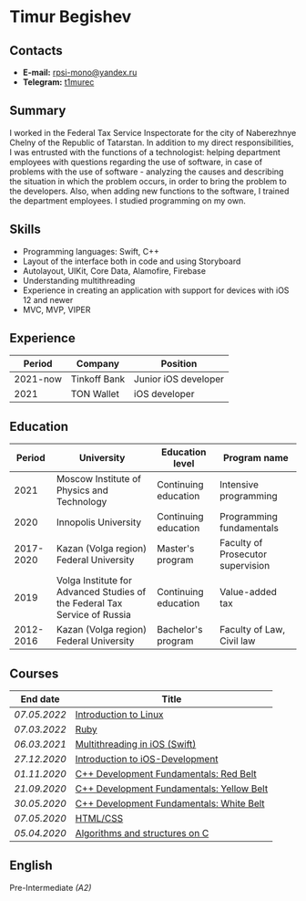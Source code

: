 # Timur Begishev

## Contacts
* **E-mail:** rpsi-mono@yandex.ru
* **Telegram:** [t1murec](https://t.me/t1murec)

## Summary
I worked in the Federal Tax Service Inspectorate for the city of Naberezhnye Chelny of the Republic of Tatarstan. In addition to my direct responsibilities, I was entrusted with the functions of a technologist: helping department employees with questions regarding the use of software, in case of problems with the use of software - analyzing the causes and describing the situation in which the problem occurs, in order to bring the problem to the developers. Also, when adding new functions to the software, I trained the department employees.
I studied programming on my own.

## Skills
* Programming languages: Swift, C++
* Layout of the interface both in code and using Storyboard
* Autolayout, UIKit, Core Data, Alamofire, Firebase
* Understanding multithreading
* Experience in creating an application with support for devices with iOS 12 and newer
* MVC, MVP, VIPER

## Experience
Period   | Company      | Position
---------|--------------|---------------------
2021-now | Tinkoff Bank | Junior iOS developer
2021     | TON Wallet   | iOS developer

## Education
Period    | University | Education level | Program name
----------|------------|-----------------|-------------
2021      | Moscow Institute of Physics and Technology | Continuing education | Intensive programming
2020      | Innopolis University | Continuing education | Programming fundamentals
2017-2020 | Kazan (Volga region) Federal University | Master's program | Faculty of Prosecutor supervision
2019      | Volga Institute for Advanced Studies of the Federal Tax Service of Russia | Continuing education | Value-added tax
2012-2016 | Kazan (Volga region) Federal University | Bachelor's program | Faculty of Law, Civil law

## Courses
End date    | Title
------------|--------
*07.05.2022*| [Introduction to Linux](https://stepik.org/cert/1505372)
*07.03.2022*| [Ruby](https://stepik.org/cert/1423239)
*06.03.2021*| [Multithreading in iOS (Swift)](https://stepik.org/cert/906865)
*27.12.2020*| [Introduction to iOS-Development](https://coursera.org/share/4cc96532bc6cca7a6b1f3d443f0a68c6)
*01.11.2020*| [C++ Development Fundamentals: Red Belt](https://coursera.org/share/815655f8ebdd870c8879d43e84ed40de)
*21.09.2020*| [C++ Development Fundamentals: Yellow Belt](https://coursera.org/share/41ba205d35f377f61ff9c16696f9d075)
*30.05.2020*| [C++ Development Fundamentals: White Belt](https://coursera.org/share/4f96fa50eab05d94310f8bab6e75d7e5)
*07.05.2020*| [HTML/CSS](https://geekbrains.ru/certificates/821365)
*05.04.2020*| [Algorithms and structures on C](https://geekbrains.ru/certificates/768735)

## English
Pre-Intermediate *(A2)*
